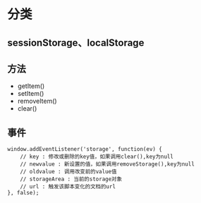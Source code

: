 # 分类

## sessionStorage、localStorage

## 方法

* getItem()
* setItem()
* removeItem()
* clear()

## 事件

	window.addEventListener('storage', function(ev) {
		// key : 修改或删除的key值，如果调用clear(),key为null
		// newvalue : 新设置的值，如果调用removeStorage(),key为null
		// oldvalue : 调用改变前的value值
		// storageArea : 当前的storage对象
		// url : 触发该脚本变化的文档的url
	}, false);
